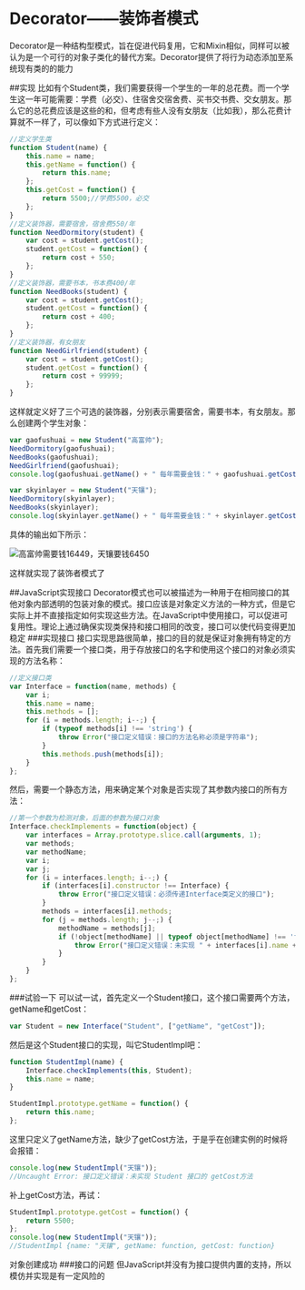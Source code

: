 Decorator——装饰者模式
===
Decorator是一种结构型模式，旨在促进代码复用，它和Mixin相似，同样可以被认为是一个可行的对象子类化的替代方案。Decorator提供了将行为动态添加至系统现有类的的能力

##实现
比如有个Student类，我们需要获得一个学生的一年的总花费。而一个学生这一年可能需要：学费（必交）、住宿舍交宿舍费、买书交书费、交女朋友。那么它的总花费应该是这些的和，但考虑有些人没有女朋友（比如我），那么花费计算就不一样了，可以像如下方式进行定义：
```javascript
//定义学生类
function Student(name) {
    this.name = name;
    this.getName = function() {
        return this.name;
    };
    this.getCost = function() {
        return 5500;//学费5500，必交
    };
}
//定义装饰器，需要宿舍，宿舍费550/年
function NeedDormitory(student) {
    var cost = student.getCost();
    student.getCost = function() {
        return cost + 550;
    };
}
//定义装饰器，需要书本，书本费400/年
function NeedBooks(student) {
    var cost = student.getCost();
    student.getCost = function() {
        return cost + 400;
    };
}
//定义装饰器，有女朋友
function NeedGirlfriend(student) {
    var cost = student.getCost();
    student.getCost = function() {
        return cost + 99999;
    };
}
```

这样就定义好了三个可选的装饰器，分别表示需要宿舍，需要书本，有女朋友。那么创建两个学生对象：
```javascript
var gaofushuai = new Student("高富帅");
NeedDormitory(gaofushuai);
NeedBooks(gaofushuai);
NeedGirlfriend(gaofushuai);
console.log(gaofushuai.getName() + " 每年需要金钱：" + gaofushuai.getCost());

var skyinlayer = new Student("天镶");
NeedDormitory(skyinlayer);
NeedBooks(skyinlayer);
console.log(skyinlayer.getName() + " 每年需要金钱：" + skyinlayer.getCost());
```

具体的输出如下所示：

![高富帅需要钱16449，天镶要钱6450](http://skyinlayerblog.qiniudn.com/img/gitbook/jsDesignPatterns/10.png)

这样就实现了装饰者模式了

##JavaScript实现接口
Decorator模式也可以被描述为一种用于在相同接口的其他对象内部透明的包装对象的模式。接口应该是对象定义方法的一种方式，但是它实际上并不直接指定如何实现这些方法。在JavaScript中使用接口，可以促进可复用性。理论上通过确保实现类保持和接口相同的改变，接口可以使代码变得更加稳定
###实现接口
接口实现思路很简单，接口的目的就是保证对象拥有特定的方法。首先我们需要一个接口类，用于存放接口的名字和使用这个接口的对象必须实现的方法名称：

```javascript
//定义接口类
var Interface = function(name, methods) {
    var i;
    this.name = name;
    this.methods = [];
    for (i = methods.length; i--;) {
        if (typeof methods[i] !== 'string') {
            throw Error("接口定义错误：接口的方法名称必须是字符串");
        }
        this.methods.push(methods[i]);
    }
};
```

然后，需要一个静态方法，用来确定某个对象是否实现了其参数内接口的所有方法：
```javascript
//第一个参数为检测对象，后面的参数为接口对象
Interface.checkImplements = function(object) {
    var interfaces = Array.prototype.slice.call(arguments, 1);
    var methods;
    var methodName;
    var i;
    var j;
    for (i = interfaces.length; i--;) {
        if (interfaces[i].constructor !== Interface) {
            throw Error("接口定义错误：必须传递Interface类定义的接口");
        }
        methods = interfaces[i].methods;
        for (j = methods.length; j--;) {
            methodName = methods[j];
            if (!object[methodName] || typeof object[methodName] !== 'function') {
                throw Error("接口定义错误：未实现 " + interfaces[i].name + " 接口的 " + methodName + "方法");
            }
        }
    }
};
```
###试验一下
可以试一试，首先定义一个Student接口，这个接口需要两个方法，getName和getCost：
```javascript
var Student = new Interface("Student", ["getName", "getCost"]);
```

然后是这个Student接口的实现，叫它StudentImpl吧：
```javascript
function StudentImpl(name) {
    Interface.checkImplements(this, Student);
    this.name = name;
}

StudentImpl.prototype.getName = function() {
    return this.name;
};
```

这里只定义了getName方法，缺少了getCost方法，于是乎在创建实例的时候将会报错：
```javascript
console.log(new StudentImpl("天镶"));
//Uncaught Error: 接口定义错误：未实现 Student 接口的 getCost方法 
```

补上getCost方法，再试：
```javascript
StudentImpl.prototype.getCost = function() {
    return 5500;
};
console.log(new StudentImpl("天镶"));
//StudentImpl {name: "天镶", getName: function, getCost: function}
```

对象创建成功
###接口的问题
但JavaScript并没有为接口提供内置的支持，所以模仿并实现是有一定风险的